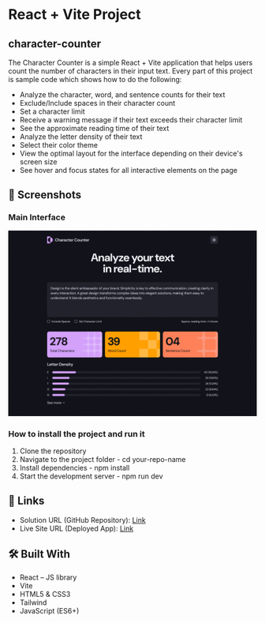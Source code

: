 # React + Vite Project

## character-counter

The Character Counter is a simple React + Vite application that helps users count the number of characters in their input text. Every part of this project is sample code which shows how to do the following:

* Analyze the character, word, and sentence counts for their text
* Exclude/Include spaces in their character count
* Set a character limit
* Receive a warning message if their text exceeds their character limit
* See the approximate reading time of their text
* Analyze the letter density of their text
* Select their color theme
* View the optimal layout for the interface depending on their device's screen size
* See hover and focus states for all interactive elements on the page

## 📸 Screenshots

### Main Interface
![App Screenshot](./screenshots/screenshot.png)

### How to install the project and run it
1. Clone the repository
2. Navigate to the project folder - cd your-repo-name
3. Install dependencies - npm install
4. Start the development server - npm run dev 

## 🔗 Links
- Solution URL (GitHub Repository): [Link](https://github.com/abdizahir/React-Projects/tree/main/character-counter)  
- Live Site URL (Deployed App): [Link](https://chipper-marzipan-df920c.netlify.app/)

## 🛠️ Built With
- React – JS library
- Vite
- HTML5 & CSS3
- Tailwind
- JavaScript (ES6+)
